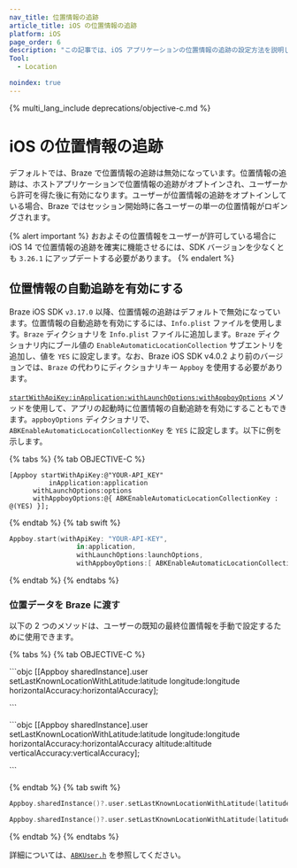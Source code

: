 ```yaml
---
nav_title: 位置情報の追跡
article_title: iOS の位置情報の追跡
platform: iOS
page_order: 6
description: "この記事では、iOS アプリケーションの位置情報の追跡の設定方法を説明します。"
Tool:
  - Location

noindex: true
---
```


{% multi_lang_include deprecations/objective-c.md %}

# iOS の位置情報の追跡

デフォルトでは、Braze で位置情報の追跡は無効になっています。位置情報の追跡は、ホストアプリケーションで位置情報の追跡がオプトインされ、ユーザーから許可を得た後に有効になります。ユーザーが位置情報の追跡をオプトインしている場合、Braze ではセッション開始時に各ユーザーの単一の位置情報がロギングされます。

{% alert important %}
おおよその位置情報をユーザーが許可している場合に iOS 14 で位置情報の追跡を確実に機能させるには、SDK バージョンを少なくとも `3.26.1` にアップデートする必要があります。
{% endalert %}

## 位置情報の自動追跡を有効にする

Braze iOS SDK `v3.17.0` 以降、位置情報の追跡はデフォルトで無効になっています。位置情報の自動追跡を有効にするには、`Info.plist` ファイルを使用します。`Braze` ディクショナリを `Info.plist` ファイルに追加します。`Braze` ディクショナリ内にブール値の `EnableAutomaticLocationCollection` サブエントリを追加し、値を `YES` に設定します。なお、Braze iOS SDK v4.0.2 より前のバージョンでは、`Braze` の代わりにディクショナリキー `Appboy` を使用する必要があります。

[`startWithApiKey:inApplication:withLaunchOptions:withAppboyOptions`][4] メソッドを使用して、アプリの起動時に位置情報の自動追跡を有効にすることもできます。`appboyOptions` ディクショナリで、`ABKEnableAutomaticLocationCollectionKey` を `YES` に設定します。以下に例を示します。

{% tabs %}
{% tab OBJECTIVE-C %}

```objc
[Appboy startWithApiKey:@"YOUR-API_KEY"
          inApplication:application
      withLaunchOptions:options
      withAppboyOptions:@{ ABKEnableAutomaticLocationCollectionKey : @(YES) }];
```

{% endtab %}
{% tab swift %}

```swift
Appboy.start(withApiKey: "YOUR-API-KEY",
                 in:application,
                 withLaunchOptions:launchOptions,
                 withAppboyOptions:[ ABKEnableAutomaticLocationCollectionKey : true ])
```

{% endtab %}
{% endtabs %}

### 位置データを Braze に渡す

以下の 2 つのメソッドは、ユーザーの既知の最終位置情報を手動で設定するために使用できます。

{% tabs %}
{% tab OBJECTIVE-C %}

\`\`\`objc
[[Appboy sharedInstance].user setLastKnownLocationWithLatitude:latitude
                                                     longitude:longitude
                                            horizontalAccuracy:horizontalAccuracy];

\`\`\`

\`\`\`objc
[[Appboy sharedInstance].user setLastKnownLocationWithLatitude:latitude
                                                     longitude:longitude
                                            horizontalAccuracy:horizontalAccuracy
                                                      altitude:altitude
                                              verticalAccuracy:verticalAccuracy];

\`\`\`

{% endtab %}
{% tab swift %}

```swift
Appboy.sharedInstance()?.user.setLastKnownLocationWithLatitude(latitude: latitude, longitude: longitude, horizontalAccuracy: horizontalAccuracy)
```

```swift
Appboy.sharedInstance()?.user.setLastKnownLocationWithLatitude(latitude: latitude, longitude: longitude, horizontalAccuracy: horizontalAccuracy, altitude: altitude, verticalAccuracy: verticalAccuracy)
```

{% endtab %}
{% endtabs %}

詳細については、[`ABKUser.h`][5] を参照してください。

[4]: https://appboy.github.io/appboy-ios-sdk/docs/interface_appboy.html#aa9f1bd9e4a5c082133dd9cc344108b24
[5]: https://github.com/Appboy/appboy-ios-sdk/blob/master/AppboyKit/include/ABKUser.h

